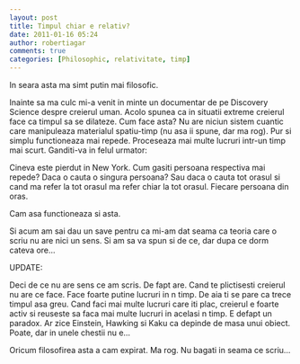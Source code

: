```yaml
---
layout: post
title: Timpul chiar e relativ?
date: 2011-01-16 05:24
author: robertiagar
comments: true
categories: [Philosophic, relativitate, timp]
---
```

<p>In seara asta ma simt putin mai filosofic.</p><a name='more'></a><p>Inainte sa ma culc mi-a venit in minte un documentar de pe Discovery Science despre creierul uman. Acolo spunea ca in situatii extreme creierul face ca timpul sa se dilateze. Cum face asta? Nu are niciun sistem cuantic care manipuleaza materialul spatiu-timp (nu asa ii spune, dar ma rog). Pur si simplu functioneaza mai repede. Proceseaza mai multe lucruri intr-un timp mai scurt. Ganditi-va in felul urmator:</p>  <p>Cineva este pierdut in New York. Cum gasiti persoana respectiva mai repede? Daca o cauta o singura persoana? Sau daca o cauta tot orasul si cand ma refer la tot orasul ma refer chiar la tot orasul. Fiecare persoana din oras.</p>  <p>Cam asa functioneaza si asta.</p>  <p>Si acum am sai dau un save pentru ca mi-am dat seama ca teoria care o scriu nu are nici un sens. Si am sa va spun si de ce, dar dupa ce dorm cateva ore…</p>  <p>UPDATE:</p>  <p>Deci de ce nu are sens ce am scris. De fapt are. Cand te plictisesti creierul nu are ce face. Face foarte putine lucruri in n timp. De aia ti se pare ca trece timpul asa greu. Cand faci mai multe lucruri care iti plac, creierul e foarte activ si reuseste sa faca mai multe lucruri in acelasi n timp. E defapt un paradox. Ar zice Einstein, Hawking si Kaku ca depinde de masa unui obiect. Poate, dar in unele chestii nu e…</p>  <p>Oricum filosofirea asta a cam expirat. Ma rog. Nu bagati in seama ce scriu…</p>
